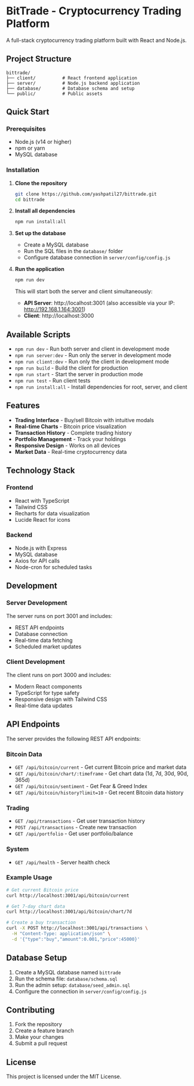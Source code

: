 # BitTrade - Cryptocurrency Trading Platform

A full-stack cryptocurrency trading platform built with React and Node.js.

## Project Structure

```
bittrade/
├── client/          # React frontend application
├── server/          # Node.js backend application  
├── database/        # Database schema and setup
└── public/          # Public assets
```

## Quick Start

### Prerequisites
- Node.js (v14 or higher)
- npm or yarn
- MySQL database

### Installation

1. **Clone the repository**
   ```bash
   git clone https://github.com/yashpatil27/bittrade.git
   cd bittrade
   ```

2. **Install all dependencies**
   ```bash
   npm run install:all
   ```

3. **Set up the database**
   - Create a MySQL database
   - Run the SQL files in the `database/` folder
   - Configure database connection in `server/config/config.js`

4. **Run the application**
   ```bash
   npm run dev
   ```

   This will start both the server and client simultaneously:
   - **API Server**: http://localhost:3001 (also accessible via your IP: http://192.168.1.164:3001)
   - **Client**: http://localhost:3000

## Available Scripts

- `npm run dev` - Run both server and client in development mode
- `npm run server:dev` - Run only the server in development mode
- `npm run client:dev` - Run only the client in development mode
- `npm run build` - Build the client for production
- `npm run start` - Start the server in production mode
- `npm run test` - Run client tests
- `npm run install:all` - Install dependencies for root, server, and client

## Features

- **Trading Interface** - Buy/sell Bitcoin with intuitive modals
- **Real-time Charts** - Bitcoin price visualization
- **Transaction History** - Complete trading history
- **Portfolio Management** - Track your holdings
- **Responsive Design** - Works on all devices
- **Market Data** - Real-time cryptocurrency data

## Technology Stack

### Frontend
- React with TypeScript
- Tailwind CSS
- Recharts for data visualization
- Lucide React for icons

### Backend
- Node.js with Express
- MySQL database
- Axios for API calls
- Node-cron for scheduled tasks

## Development

### Server Development
The server runs on port 3001 and includes:
- REST API endpoints
- Database connection
- Real-time data fetching
- Scheduled market updates

### Client Development
The client runs on port 3000 and includes:
- Modern React components
- TypeScript for type safety
- Responsive design with Tailwind CSS
- Real-time data updates

## API Endpoints

The server provides the following REST API endpoints:

### Bitcoin Data
- `GET /api/bitcoin/current` - Get current Bitcoin price and market data
- `GET /api/bitcoin/chart/:timeframe` - Get chart data (1d, 7d, 30d, 90d, 365d)
- `GET /api/bitcoin/sentiment` - Get Fear & Greed Index
- `GET /api/bitcoin/history?limit=10` - Get recent Bitcoin data history

### Trading
- `GET /api/transactions` - Get user transaction history
- `POST /api/transactions` - Create new transaction
- `GET /api/portfolio` - Get user portfolio/balance

### System
- `GET /api/health` - Server health check

### Example Usage
```bash
# Get current Bitcoin price
curl http://localhost:3001/api/bitcoin/current

# Get 7-day chart data
curl http://localhost:3001/api/bitcoin/chart/7d

# Create a buy transaction
curl -X POST http://localhost:3001/api/transactions \
  -H "Content-Type: application/json" \
  -d '{"type":"buy","amount":0.001,"price":45000}'
```

## Database Setup

1. Create a MySQL database named `bittrade`
2. Run the schema file: `database/schema.sql`
3. Run the admin setup: `database/seed_admin.sql`
4. Configure the connection in `server/config/config.js`

## Contributing

1. Fork the repository
2. Create a feature branch
3. Make your changes
4. Submit a pull request

## License

This project is licensed under the MIT License.
